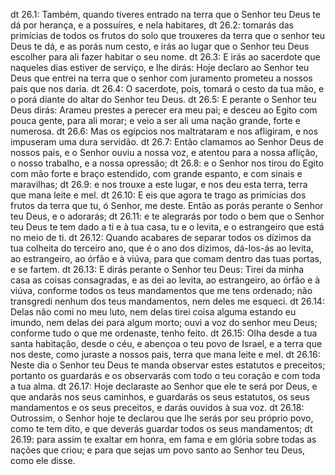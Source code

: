 dt 26.1: Também, quando tiveres entrado na terra que o Senhor teu Deus te dá por herança, e a possuíres, e nela habitares,
dt 26.2: tomarás das primícias de todos os frutos do solo que trouxeres da terra que o senhor teu Deus te dá, e as porás num cesto, e irás ao lugar que o Senhor teu Deus escolher para ali fazer habitar o seu nome.
dt 26.3: E irás ao sacerdote que naqueles dias estiver de serviço, e lhe dirás: Hoje declaro ao Senhor teu Deus que entrei na terra que o senhor com juramento prometeu a nossos pais que nos daria.
dt 26.4: O sacerdote, pois, tomará o cesto da tua mão, e o porá diante do altar do Senhor teu Deus.
dt 26.5: E perante o Senhor teu Deus dirás: Arameu prestes a perecer era meu pai; e desceu ao Egito com pouca gente, para ali morar; e veio a ser ali uma nação grande, forte e numerosa.
dt 26.6: Mas os egípcios nos maltrataram e nos afligiram, e nos impuseram uma dura servidão.
dt 26.7: Então clamamos ao Senhor Deus de nossos pais, e o Senhor ouviu a nossa voz, e atentou para a nossa aflição, o nosso trabalho, e a nossa opressão;
dt 26.8: e o Senhor nos tirou do Egito com mão forte e braço estendido, com grande espanto, e com sinais e maravilhas;
dt 26.9: e nos trouxe a este lugar, e nos deu esta terra, terra que mana leite e mel.
dt 26.10: E eis que agora te trago as primícias dos frutos da terra que tu, ó Senhor, me deste. Então as porás perante o Senhor teu Deus, e o adorarás;
dt 26.11: e te alegrarás por todo o bem que o Senhor teu Deus te tem dado a ti e à tua casa, tu e o levita, e o estrangeiro que está no meio de ti.
dt 26.12: Quando acabares de separar todos os dízimos da tua colheita do terceiro ano, que é o ano dos dízimos, dá-los-ás ao levita, ao estrangeiro, ao órfão e à viúva, para que comam dentro das tuas portas, e se fartem.
dt 26.13: E dirás perante o Senhor teu Deus: Tirei da minha casa as coisas consagradas, e as dei ao levita, ao estrangeiro, ao órfão e à viúva, conforme todos os teus mandamentos que me tens ordenado; não transgredi nenhum dos teus mandamentos, nem deles me esqueci.
dt 26.14: Delas não comi no meu luto, nem delas tirei coisa alguma estando eu imundo, nem delas dei para algum morto; ouvi a voz do senhor meu Deus; conforme tudo o que me ordenaste, tenho feito.
dt 26.15: Olha desde a tua santa habitação, desde o céu, e abençoa o teu povo de Israel, e a terra que nos deste, como juraste a nossos pais, terra que mana leite e mel.
dt 26.16: Neste dia o Senhor teu Deus te manda observar estes estatutos e preceitos; portanto os guardarás e os observarás com todo o teu coração e com toda a tua alma.
dt 26.17: Hoje declaraste ao Senhor que ele te será por Deus, e que andarás nos seus caminhos, e guardarás os seus estatutos, os seus mandamentos e os seus preceitos, e darás ouvidos à sua voz.
dt 26.18: Outrossim, o Senhor hoje te declarou que lhe serás por seu próprio povo, como te tem dito, e que deverás guardar todos os seus mandamentos;
dt 26.19: para assim te exaltar em honra, em fama e em glória sobre todas as nações que criou; e para que sejas um povo santo ao Senhor teu Deus, como ele disse.
